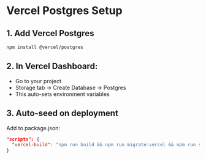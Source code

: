 # Vercel Postgres Setup

## 1. Add Vercel Postgres
```bash
npm install @vercel/postgres
```

## 2. In Vercel Dashboard:
- Go to your project
- Storage tab → Create Database → Postgres
- This auto-sets environment variables

## 3. Auto-seed on deployment
Add to package.json:
```json
"scripts": {
  "vercel-build": "npm run build && npm run migrate:vercel && npm run seed:vercel"
}
```